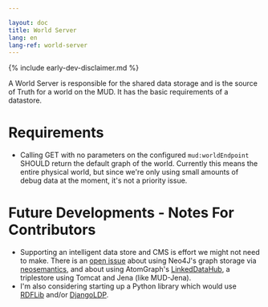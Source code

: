 ```yaml
---

layout: doc
title: World Server
lang: en
lang-ref: world-server
---
```


{% include early-dev-disclaimer.md %}

A World Server is responsible for the shared data storage and is the source of Truth for a world on the MUD. It has the basic requirements of a datastore.

# Requirements

* Calling GET with no parameters on the configured `mud:worldEndpoint` SHOULD return the default graph of the world. Currently this means the entire physical world, but since we're only using small amounts of debug data at the moment, it's not a priority issue.

# Future Developments - Notes For Contributors

* Supporting an intelligent data store and CMS is effort we might not need to make. There is an [open issue](https://github.com/Multi-User-Domain/mud-jena/issues/32) about using Neo4J's graph storage via [neosemantics](https://neo4j.com/labs/neosemantics/), and about using AtomGraph's [LinkedDataHub](https://atomgraph.github.io/LinkedDataHub/), a triplestore using Tomcat and Jena (like MUD-Jena).
* I'm also considering starting up a Python library which would use [RDFLib](https://rdflib.readthedocs.io/en/stable/) and/or [DjangoLDP](https://git.startinblox.com/djangoldp-packages/djangoldp).